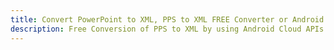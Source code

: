 ---title: Convert PowerPoint to XML, PPS to XML FREE Converter or Android SDKdescription: Free Conversion of PPS to XML by using Android Cloud APIs & SDKs. Also Create, Edit & Render Microsoft Word & OpenOffice documents in the Cloud.---